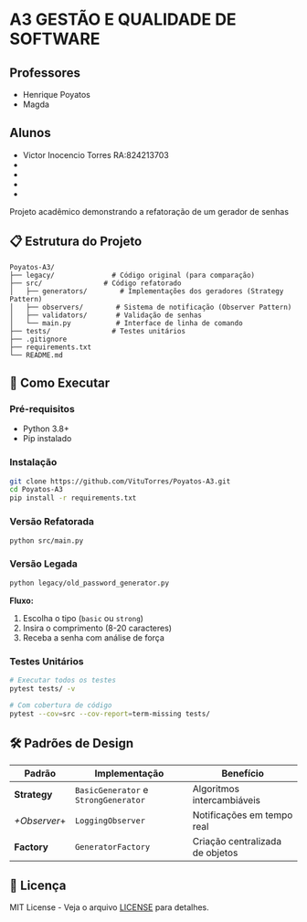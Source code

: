 # A3 GESTÃO E QUALIDADE DE SOFTWARE

## Professores
- Henrique Poyatos  
- Magda

## Alunos
- Victor Inocencio Torres RA:824213703
-
-
-
-

Projeto acadêmico demonstrando a refatoração de um gerador de senhas
## 📋 Estrutura do Projeto
```
Poyatos-A3/
├── legacy/              # Código original (para comparação)
├── src/               # Código refatorado
│   ├── generators/        # Implementações dos geradores (Strategy Pattern)
│   ├── observers/        # Sistema de notificação (Observer Pattern)
│   ├── validators/       # Validação de senhas
│   └── main.py           # Interface de linha de comando
├── tests/               # Testes unitários
├── .gitignore
├── requirements.txt
└── README.md
```

## 🚀 Como Executar

### Pré-requisitos
- Python 3.8+
- Pip instalado

### Instalação
```bash
git clone https://github.com/VituTorres/Poyatos-A3.git
cd Poyatos-A3
pip install -r requirements.txt
```

### Versão Refatorada
```bash
python src/main.py
```
### Versão Legada
```bash
python legacy/old_password_generator.py
```
**Fluxo:**
1. Escolha o tipo (`basic` ou `strong`)
2. Insira o comprimento (8-20 caracteres)
3. Receba a senha com análise de força

### Testes Unitários
```bash
# Executar todos os testes
pytest tests/ -v

# Com cobertura de código
pytest --cov=src --cov-report=term-missing tests/
```

## 🛠 Padrões de Design
| Padrão         | Implementação                        | Benefício                           |
|-----------------|----------------------------------------|-----------------------------------|
| **Strategy**    | `BasicGenerator` e `StrongGenerator`   | Algoritmos intercambiáveis        |
| *+Observer*+    | `LoggingObserver`                  | Notificações em tempo real       |
| **Factory**     | `GeneratorFactory`                | Criação centralizada de objetos   |


## 📝 Licença
MIT License - Veja o arquivo [LICENSE](LICENSE) para detalhes.
